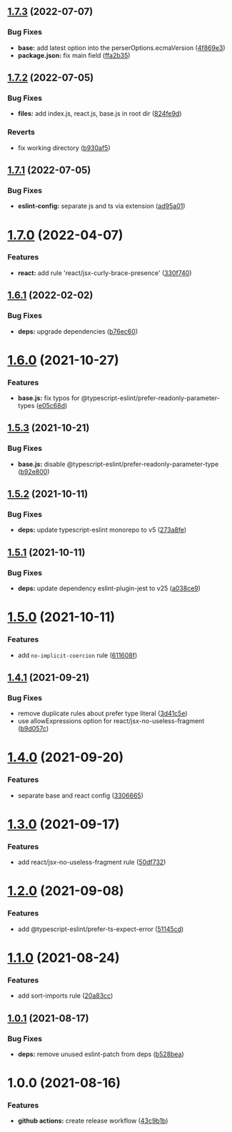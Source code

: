 ## [1.7.3](https://github.com/jubilee-works/eslint-config-timetree/compare/v1.7.2...v1.7.3) (2022-07-07)


### Bug Fixes

* **base:** add latest option into the perserOptions.ecmaVersion ([4f869e3](https://github.com/jubilee-works/eslint-config-timetree/commit/4f869e35063ad36ece87eda297b7b05d1fbb3307))
* **package.json:** fix main field ([ffa2b35](https://github.com/jubilee-works/eslint-config-timetree/commit/ffa2b351d17da4c50c5ed1ba4745ac7f94499d41))

## [1.7.2](https://github.com/jubilee-works/eslint-config-timetree/compare/v1.7.1...v1.7.2) (2022-07-05)


### Bug Fixes

* **files:** add index.js, react.js, base.js in root dir ([824fe9d](https://github.com/jubilee-works/eslint-config-timetree/commit/824fe9de9a7b568ffaaef905a99ce723bf73bc1c))


### Reverts

* fix working directory ([b930af5](https://github.com/jubilee-works/eslint-config-timetree/commit/b930af58c4c90ea6769c026772c5c41d74e1fb75))

## [1.7.1](https://github.com/jubilee-works/eslint-config-timetree/compare/v1.7.0...v1.7.1) (2022-07-05)


### Bug Fixes

* **eslint-config:** separate js and ts via extension ([ad95a01](https://github.com/jubilee-works/eslint-config-timetree/commit/ad95a01f5cf62d7ac8d6dbce2ca97759d74bcdae))

# [1.7.0](https://github.com/jubilee-works/eslint-config-timetree/compare/v1.6.1...v1.7.0) (2022-04-07)


### Features

* **react:** add rule 'react/jsx-curly-brace-presence' ([330f740](https://github.com/jubilee-works/eslint-config-timetree/commit/330f740f6a2f9ea1a05122e6d12b8249ab00545c))

## [1.6.1](https://github.com/jubilee-works/eslint-config-timetree/compare/v1.6.0...v1.6.1) (2022-02-02)


### Bug Fixes

* **deps:** upgrade dependencies ([b76ec60](https://github.com/jubilee-works/eslint-config-timetree/commit/b76ec60fc6e05ba6ccf64e3549991d3700a10430))

# [1.6.0](https://github.com/jubilee-works/eslint-config-timetree/compare/v1.5.3...v1.6.0) (2021-10-27)


### Features

* **base.js:** fix typos for @typescript-eslint/prefer-readonly-parameter-types ([e05c68d](https://github.com/jubilee-works/eslint-config-timetree/commit/e05c68d47cefa3bfaf92af7fefb60f1ab1dd3649))

## [1.5.3](https://github.com/jubilee-works/eslint-config-timetree/compare/v1.5.2...v1.5.3) (2021-10-21)


### Bug Fixes

* **base.js:** disable @typescript-eslint/prefer-readonly-parameter-type ([b92e800](https://github.com/jubilee-works/eslint-config-timetree/commit/b92e800f94b8daa17357f808fbc3cc1e8cac9236))

## [1.5.2](https://github.com/jubilee-works/eslint-config-timetree/compare/v1.5.1...v1.5.2) (2021-10-11)


### Bug Fixes

* **deps:** update typescript-eslint monorepo to v5 ([273a8fe](https://github.com/jubilee-works/eslint-config-timetree/commit/273a8feb56ccc84c3d4eeb3aada170caeccf9cfd))

## [1.5.1](https://github.com/jubilee-works/eslint-config-timetree/compare/v1.5.0...v1.5.1) (2021-10-11)


### Bug Fixes

* **deps:** update dependency eslint-plugin-jest to v25 ([a038ce9](https://github.com/jubilee-works/eslint-config-timetree/commit/a038ce9e3ae7c46b4d93d1862ea36c623e5e0448))

# [1.5.0](https://github.com/jubilee-works/eslint-config-timetree/compare/v1.4.1...v1.5.0) (2021-10-11)


### Features

* add `no-implicit-coercion` rule ([611608f](https://github.com/jubilee-works/eslint-config-timetree/commit/611608fca8993f8db0f730f997a305e3c5dc6de2))

## [1.4.1](https://github.com/jubilee-works/eslint-config-timetree/compare/v1.4.0...v1.4.1) (2021-09-21)


### Bug Fixes

* remove duplicate rules about prefer type literal ([3d41c5e](https://github.com/jubilee-works/eslint-config-timetree/commit/3d41c5ea21fc020d42a216891e1122afa368b9f4))
* use allowExpressions option for react/jsx-no-useless-fragment ([b9d057c](https://github.com/jubilee-works/eslint-config-timetree/commit/b9d057c9277400995158fbcb0cb3be06c8d512f8))

# [1.4.0](https://github.com/jubilee-works/eslint-config-timetree/compare/v1.3.0...v1.4.0) (2021-09-20)


### Features

* separate base and react config ([3306665](https://github.com/jubilee-works/eslint-config-timetree/commit/3306665ce496c49c033be731e30361597af69d49))

# [1.3.0](https://github.com/jubilee-works/eslint-config-timetree/compare/v1.2.0...v1.3.0) (2021-09-17)


### Features

* add react/jsx-no-useless-fragment rule ([50df732](https://github.com/jubilee-works/eslint-config-timetree/commit/50df732f01316c79d944ca791e3031b01fef8831))

# [1.2.0](https://github.com/jubilee-works/eslint-config-timetree/compare/v1.1.0...v1.2.0) (2021-09-08)


### Features

* add @typescript-eslint/prefer-ts-expect-error ([51145cd](https://github.com/jubilee-works/eslint-config-timetree/commit/51145cd8a38b574720a41597bc822b4745dc2096))

# [1.1.0](https://github.com/jubilee-works/eslint-config-timetree/compare/v1.0.1...v1.1.0) (2021-08-24)


### Features

* add sort-imports rule ([20a83cc](https://github.com/jubilee-works/eslint-config-timetree/commit/20a83ccf18f67e46d36758384ff3a1628dc9d4cc))

## [1.0.1](https://github.com/jubilee-works/eslint-config-timetree/compare/v1.0.0...v1.0.1) (2021-08-17)


### Bug Fixes

* **deps:** remove unused eslint-patch from deps ([b528bea](https://github.com/jubilee-works/eslint-config-timetree/commit/b528bea6629e8b647a4ac7ce81d9ce5385088850))

# 1.0.0 (2021-08-16)


### Features

* **github actions:** create release workflow ([43c9b1b](https://github.com/jubilee-works/eslint-config-timetree/commit/43c9b1ba465165eaa97ad06289a3a99e69bc1095))
